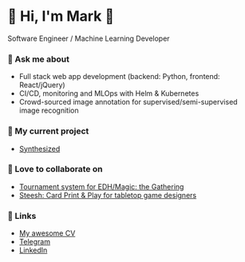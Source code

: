 # 👋 Hi, I'm Mark 👋 

Software Engineer / Machine Learning Developer 

### 💬 Ask me about

 - Full stack web app development (backend: Python, frontend: React/jQuery)
 - CI/CD, monitoring and MLOps with Helm & Kubernetes
 - Crowd-sourced image annotation for supervised/semi-supervised image recognition

### 🔭 My current project

 - [Synthesized](https://synthesized.io)

### 🌱 Love to collaborate on

 - [Tournament system for EDH/Magic: the Gathering](https://gitlab.com/marqueewinq/edh-pairings)
 - [Steesh: Card Print & Play for tabletop game designers](https://github.com/marqueewinq/steesh)

### 🦋 Links

 - [My awesome CV](https://docs.google.com/document/d/1JD8udib41Sa820yCcVLGBnkw_5c0mNr0p0mK4JaYrsY/edit#heading=h.vh8nhuo6yoox)
 - [Telegram](https://t.me/marqueewinq)
 - [LinkedIn](https://www.linkedin.com/in/marqueewinq/)
